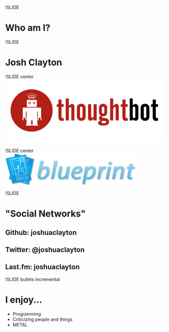 !SLIDE
# Who am I?

!SLIDE
# Josh Clayton

!SLIDE center
![Thoughtbot](thoughtbot.png)

!SLIDE center
![Blueprint CSS](blueprint.png)

!SLIDE
# "Social Networks"
## Github: joshuaclayton
## Twitter: @joshuaclayton
## Last.fm: joshuaclayton

!SLIDE bullets incremental
# I enjoy...
* Programming
* Criticizing people and things
* METAL
